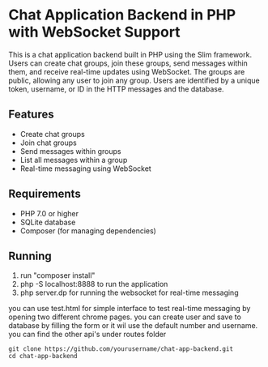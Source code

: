 # Chat Application Backend in PHP with WebSocket Support

This is a  chat application backend built in PHP using the Slim framework. Users can create chat groups, join these groups, send messages within them, and receive real-time updates using WebSocket. 
The groups are public, allowing any user to join any group. Users are identified by a unique token, username, or ID in the HTTP messages and the database.

## Features

- Create chat groups
- Join chat groups
- Send messages within groups
- List all messages within a group
- Real-time messaging using WebSocket

## Requirements

- PHP 7.0 or higher
- SQLite database
- Composer (for managing dependencies)

## Running

1. run "composer install"
2. php -S localhost:8888 to run the application
3. php server.dp for running the websocket for real-time messaging

you can use test.html for simple interface to test real-time messaging by opening two different chrome pages.
you can create user and save to database by filling the form or it wil use the default number and username.
you can find the other api's under routes folder
```shell
git clone https://github.com/yourusername/chat-app-backend.git
cd chat-app-backend
